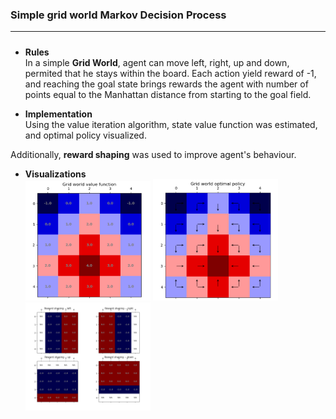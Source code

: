 ### Simple grid world Markov Decision Process
*** 

#####
* **Rules**  
In a simple **Grid World**, agent can move left, right, up and down, permited that he stays within the board. Each action yield reward of -1, and reaching the goal state brings rewards the agent with number of points equal to the Manhattan distance from starting to the goal field. 

* **Implementation**  
Using the value iteration algorithm, state value function was estimated, and optimal policy visualized.

Additionally, **reward shaping** was used to improve agent's behaviour. 

* **Visualizations**    
<img src="img/val_func.png" width="200"> <img src="img/policy.png" width="200"> <img src="img/reward_shaping.png" width="200">





